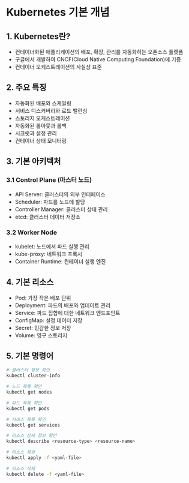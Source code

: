 # Kubernetes 기본 개념

## 1. Kubernetes란?
- 컨테이너화된 애플리케이션의 배포, 확장, 관리를 자동화하는 오픈소스 플랫폼
- 구글에서 개발하여 CNCF(Cloud Native Computing Foundation)에 기증
- 컨테이너 오케스트레이션의 사실상 표준

## 2. 주요 특징
- 자동화된 배포와 스케일링
- 서비스 디스커버리와 로드 밸런싱
- 스토리지 오케스트레이션
- 자동화된 롤아웃과 롤백
- 시크릿과 설정 관리
- 컨테이너 상태 모니터링

## 3. 기본 아키텍처
### 3.1 Control Plane (마스터 노드)
- API Server: 클러스터의 외부 인터페이스
- Scheduler: 파드를 노드에 할당
- Controller Manager: 클러스터 상태 관리
- etcd: 클러스터 데이터 저장소

### 3.2 Worker Node
- kubelet: 노드에서 파드 실행 관리
- kube-proxy: 네트워크 프록시
- Container Runtime: 컨테이너 실행 엔진

## 4. 기본 리소스
- Pod: 가장 작은 배포 단위
- Deployment: 파드의 배포와 업데이트 관리
- Service: 파드 집합에 대한 네트워크 엔드포인트
- ConfigMap: 설정 데이터 저장
- Secret: 민감한 정보 저장
- Volume: 영구 스토리지

## 5. 기본 명령어
```bash
# 클러스터 정보 확인
kubectl cluster-info

# 노드 목록 확인
kubectl get nodes

# 파드 목록 확인
kubectl get pods

# 서비스 목록 확인
kubectl get services

# 리소스 상세 정보 확인
kubectl describe <resource-type> <resource-name>

# 리소스 생성
kubectl apply -f <yaml-file>

# 리소스 삭제
kubectl delete -f <yaml-file>
``` 